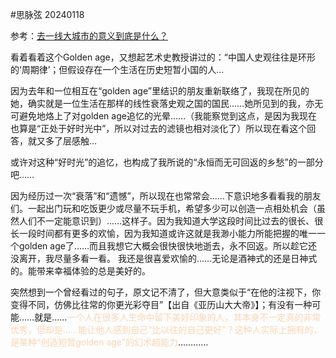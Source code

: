 #思脉弦
20240118

参考：[去一线大城市的意义到底是什么？](https://www.zhihu.com/question/48148522/answer/3307165632?utm_psn=1791626389239238657)

看着看着这个Golden age，又想起艺术史教授讲过的：“中国人史观往往是环形的‘周期律’；但假设存在一个生活在历史短暂小国的人...

因为去年和一位相互在“golden age”里结识的朋友重新联络了，我现在所见的她，确实就是一位生活在那样的线性衰落史观之国的国民……她所见到的我，亦无可避免地烙上了对golden age追忆的光晕……（我能察觉到这点，是因为我现在也算是“正处于好时光中”，所以对过去的滤镜也相对淡化了）所以现在看这个回答，就又多了层感触…

或许对这种“好时光”的追忆，也构成了我所说的“永恒而无可回返的乡愁”的一部分吧……

因为经历过一次“衰落”和“遗憾”，所以现在也常常会……下意识地多看看我的朋友们。一起出门玩和吃饭更少或尽量不玩手机，希望多少可以创造一点相处机会（虽然人们不一定能意识到）……这样子。因为我知道大学这段时间比过去的很长、很长一段时间都有更多的欢愉，因为我知道或许这就是我渺小能力所能把握的唯一一个golden age了……而且我想它大概会很快很快地逝去，永不回返。所以趁它还没离开，我尽量多看一看。
我还是很喜爱欢愉的……无论是酒神式的还是日神式的。能带来幸福体验的总是美好的。

突然想到一个曾经看过的句子，原文记不清了，但大意类似于“在他的注视下，你变得不同，仿佛比往常的你更光彩夺目”【出自《亚历山大大帝》】；有没有一种可能……就是……<font color="#fbd5b5">一个人在很多人生命中留下美好印象的人，其本身不一定真的非常优秀，但却是……能让他人感到自己“比以往的自己更好”？这种人实际上拥有的，是某种“创造短暂golden age”的幻术超能力</font>…………